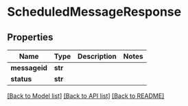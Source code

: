 # ScheduledMessageResponse

## Properties
Name | Type | Description | Notes
------------ | ------------- | ------------- | -------------
**messageid** | **str** |  | 
**status** | **str** |  | 

[[Back to Model list]](../README.md#documentation-for-models) [[Back to API list]](../README.md#documentation-for-api-endpoints) [[Back to README]](../README.md)



